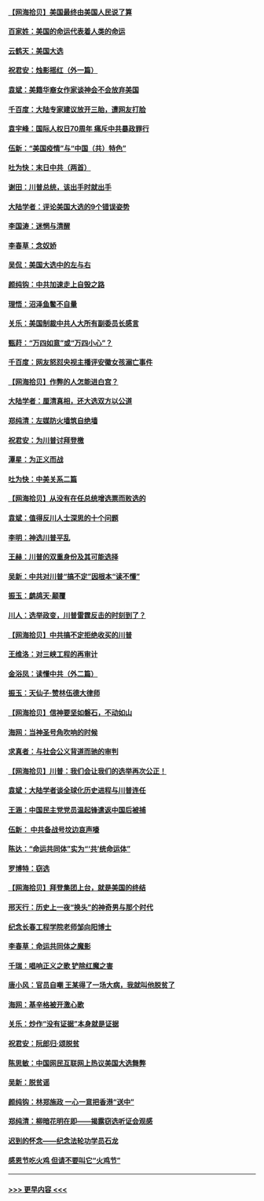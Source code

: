 #### [【网海拾贝】美国最终由美国人民说了算](../pages/nsc993/n12617255.md?t=12140251) 
#### [百家姓：美国的命运代表着人类的命运](../pages/nsc993/n12615838.md?t=12140251) 
#### [云鹤天：美国大选](../pages/nsc993/n12615994.md?t=12140251) 
#### [祝君安：烛影摇红（外一篇）](../pages/nsc993/n12615975.md?t=12140251) 
#### [袁斌：美籍华裔女作家谈神会不会放弃美国](../pages/nsc993/n12615263.md?t=12140251) 
#### [千百度：大陆专家建议放开三胎，遭网友打脸](../pages/nsc993/n12614456.md?t=12140251) 
#### [袁宇峰：国际人权日70周年 痛斥中共暴政罪行](../pages/nsc993/n12611965.md?t=12140251) 
#### [伍新：“美国疫情”与“中国（共）特色”](../pages/nsc993/n12611463.md?t=12140251) 
#### [吐为快：末日中共（两首）](../pages/nsc993/n12611461.md?t=12140251) 
#### [谢田：川普总统，该出手时就出手](../pages/nsc993/n12610905.md?t=12140251) 
#### [大陆学者：评论美国大选的9个错误姿势](../pages/nsc993/n12609586.md?t=12140251) 
#### [李国涛：迷惘与清醒](../pages/nsc993/n12607532.md?t=12140251) 
#### [李春草：念奴娇](../pages/nsc993/n12607083.md?t=12140251) 
#### [吴侃：美国大选中的左与右](../pages/nsc993/n12607054.md?t=12140251) 
#### [颜纯钩：中共加速走上自毁之路](../pages/nsc993/n12606473.md?t=12140251) 
#### [理悟：沼泽鱼鳖不自量](../pages/nsc993/n12606454.md?t=12140251) 
#### [关乐：美国制裁中共人大所有副委员长感言](../pages/nsc993/n12606442.md?t=12140251) 
#### [甄莳：“万四如意”或“万四小心”？](../pages/nsc993/n12606091.md?t=12140251) 
#### [千百度：网友怒怼央视主播评安徽女孩溺亡事件](../pages/nsc993/n12605370.md?t=12140251) 
#### [【网海拾贝】作弊的人怎能进白宫？](../pages/nsc993/n12603546.md?t=12140251) 
#### [大陆学者：厘清真相，还大选双方以公道](../pages/nsc993/n12603475.md?t=12140251) 
#### [郑纯清：左媒防火墙筑自绝墙](../pages/nsc993/n12602226.md?t=12140251) 
#### [祝君安：为川普讨拜登檄](../pages/nsc993/n12602199.md?t=12140251) 
#### [潭星：为正义而战](../pages/nsc993/n12600926.md?t=12140251) 
#### [吐为快：中美关系二篇](../pages/nsc993/n12600908.md?t=12140251) 
#### [【网海拾贝】从没有在任总统增选票而败选的](../pages/nsc993/n12600435.md?t=12140251) 
#### [袁斌：值得反川人士深思的十个问题](../pages/nsc993/n12600332.md?t=12140251) 
#### [李明：神选川普平乱](../pages/nsc993/n12599751.md?t=12140251) 
#### [王赫：川普的双重身份及其可能选择](../pages/nsc993/n12599723.md?t=12140251) 
#### [吴新：中共对川普“搞不定”因根本“读不懂”](../pages/nsc993/n12599502.md?t=12140251) 
#### [振玉：鹧鸪天‧颠覆](../pages/nsc993/n12599494.md?t=12140251) 
#### [川人：选举政变，川普雷霆反击的时刻到了？](../pages/nsc993/n12599291.md?t=12140251) 
#### [【网海拾贝】中共搞不定拒绝收买的川普](../pages/nsc993/n12598955.md?t=12140251) 
#### [王维洛：对三峡工程的再审计](../pages/nsc993/n12598436.md?t=12140251) 
#### [金浴凤：读懂中共（外二篇）](../pages/nsc993/n12597943.md?t=12140251) 
#### [振玉：天仙子‧赞林伍德大律师](../pages/nsc993/n12597929.md?t=12140251) 
#### [【网海拾贝】信神要坚如磐石，不动如山](../pages/nsc993/n12597901.md?t=12140251) 
#### [海网：当神圣号角吹响的时候](../pages/nsc993/n12595891.md?t=12140251) 
#### [求真者：与社会公义背道而驰的审判](../pages/nsc993/n12595868.md?t=12140251) 
#### [【网海拾贝】川普：我们会让我们的选举再次公正！](../pages/nsc993/n12594930.md?t=12140251) 
#### [袁斌：大陆学者谈全球化历史进程与川普连任](../pages/nsc993/n12594690.md?t=12140251) 
#### [王涵：中国民主党党员温起锋遣返中国后被捕](../pages/nsc993/n12594540.md?t=12140251) 
#### [伍新： 中共备战号坟边哀声嚎](../pages/nsc993/n12593086.md?t=12140251) 
#### [陈达：“命运共同体”实为“‘共’统命运体”](../pages/nsc993/n12590865.md?t=12140251) 
#### [罗博特：窃选](../pages/nsc993/n12590619.md?t=12140251) 
#### [【网海拾贝】拜登集团上台，就是美国的终结](../pages/nsc993/n12589725.md?t=12140251) 
#### [邢天行：历史上一夜“换头”的神奇男与那个时代](../pages/nsc993/n12589424.md?t=12140251) 
#### [纪念长春工程学院老师邹向阳博士](../pages/nsc993/n12585390.md?t=12140251) 
#### [李春草：命运共同体之魔影](../pages/nsc993/n12585026.md?t=12140251) 
#### [千瑞：唱响正义之歌 铲除红魔之害](../pages/nsc993/n12585002.md?t=12140251) 
#### [唐小风：官员自嘲 王某得了一场大病，我就叫他脱贫了](../pages/nsc993/n12584981.md?t=12140251) 
#### [海网：基辛格被开激心歌](../pages/nsc993/n12584946.md?t=12140251) 
#### [关乐：炒作“没有证据”本身就是证据](../pages/nsc993/n12583146.md?t=12140251) 
#### [祝君安：阮郎归‧颂脱贫](../pages/nsc993/n12583119.md?t=12140251) 
#### [陈思敏：中国网民互联网上热议美国大选舞弊](../pages/nsc993/n12582845.md?t=12140251) 
#### [吴新：脱贫谣](../pages/nsc993/n12580839.md?t=12140251) 
#### [颜纯钩：林郑施政 一心一意把香港“送中”](../pages/nsc993/n12580805.md?t=12140251) 
#### [郑纯清：柳暗花明在即——揭露窃选听证会观感](../pages/nsc993/n12580795.md?t=12140251) 
#### [迟到的怀念——纪念法轮功学员石龙](../pages/nsc993/n12580245.md?t=12140251) 
#### [感恩节吃火鸡  但请不要叫它“火鸡节”](../pages/nsc993/n12580252.md?t=12140251) 

----
#### [ >>> 更早内容 <<< ](../indexes/nsc993-earlier.md)
